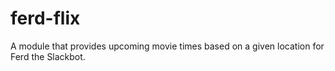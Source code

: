 # ferd-flix
A module that provides upcoming movie times based on a given location for Ferd the Slackbot.
